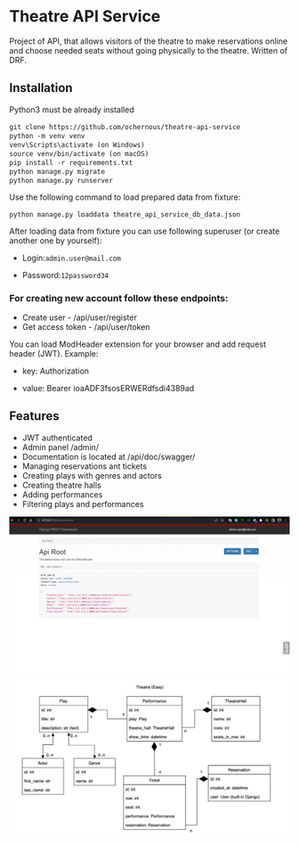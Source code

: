 # Theatre API Service 

Project of API, that allows visitors of the theatre to make reservations online and choose needed seats without going physically to the theatre. Written of DRF.


## Installation

Python3 must be already installed

```shell
git clone https://github.com/ochernous/theatre-api-service
python -m venv venv
venv\Scripts\activate (on Windows)
source venv/bin/activate (on macOS)
pip install -r requirements.txt
python manage.py migrate
python manage.py runserver
```
Use the following command to load prepared data from fixture:
```shell
python manage.py loaddata theatre_api_service_db_data.json
```
After loading data from fixture you can use following superuser (or create another one by yourself):

- Login:```admin.user@mail.com```

- Password:```12password34```

### For creating new account follow these endpoints:
- Create user - /api/user/register
- Get access token - /api/user/token

You can load ModHeader extension for your browser and add request header (JWT). Example:

- key: Authorization

- value: Bearer ioaADF3fsosERWERdfsdi4389ad


## Features
- JWT authenticated
- Admin panel /admin/
- Documentation is located at /api/doc/swagger/
- Managing reservations ant tickets
- Creating plays with genres and actors
- Creating theatre halls
- Adding performances
- Filtering plays and performances

![Website Interface](theatre_demo.jpg)
![Website Structure](theatre_structure.jpg)
